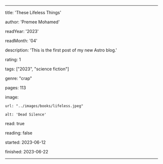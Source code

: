   ---

title: 'These Lifeless Things'

author: 'Premee Mohamed'

readYear: '2023'

readMonth: '04'

description: 'This is the first post of my new Astro blog.'

rating: 1

tags: ["2023", "science fiction"]

genre: "crap"

pages: 113

image:

    url: "../images/books/lifeless.jpeg"

    alt: 'Dead Silence'

read: true

reading: false

started: 2023-06-12

finished: 2023-06-22

---
